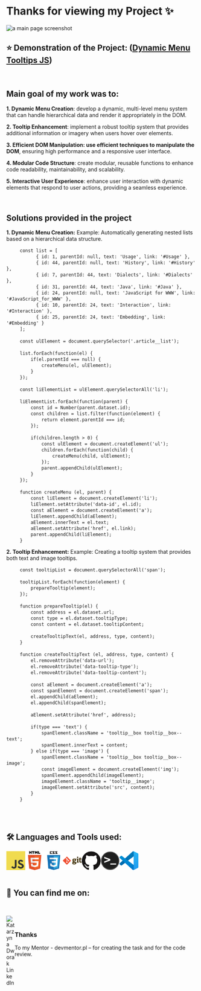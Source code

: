 # Thanks for viewing my Project ✨

![ a main page screenshot](./images/assets/screen.png)
<br />

## :star: Demonstration of the Project: ([Dynamic Menu Tooltips JS](https://katarzynadworak.github.io/dynamic-menu-tooltips-js/))
<br />

## Main goal of my work was to:

**1. Dynamic Menu Creation**: develop a dynamic, multi-level menu system that can handle hierarchical data and render it appropriately in the DOM.

**2. Tooltip Enhancement**: implement a robust tooltip system that provides additional information or imagery when users hover over elements. 

**3. Efficient DOM Manipulation: use efficient techniques to manipulate the DOM**, ensuring high performance and a responsive user interface.

**4. Modular Code Structure**: create modular, reusable functions to enhance code readability, maintainability, and scalability.

**5. Interactive User Experience**: enhance user interaction with dynamic elements that respond to user actions, providing a seamless experience.

<br />

## Solutions provided in the project
**1. Dynamic Menu Creation:**
Example: Automatically generating nested lists based on a hierarchical data structure.

         const list = [
               { id: 1, parentId: null, text: 'Usage', link: '#Usage' },
               { id: 44, parentId: null, text: 'History', link: '#History' },
               { id: 7, parentId: 44, text: 'Dialects', link: '#Dialects' },
               { id: 31, parentId: 44, text: 'Java', link: '#Java' },
               { id: 24, parentId: null, text: 'JavaScript for WWW', link: '#JavaScript_for_WWW' },
               { id: 10, parentId: 24, text: 'Interaction', link: '#Interaction' },
               { id: 25, parentId: 24, text: 'Embedding', link: '#Embedding' }
         ];
         
         const ulElement = document.querySelector('.article__list');
         
         list.forEach(function(el) {
             if(el.parentId === null) {
                 createMenu(el, ulElement);
             }
         });
         
         const liElementList = ulElement.querySelectorAll('li');
         
         liElementList.forEach(function(parent) {
             const id = Number(parent.dataset.id);
             const children = list.filter(function(element) {
                 return element.parentId === id;
             });
         
             if(children.length > 0) {
                 const ulElement = document.createElement('ul');
                 children.forEach(function(child) {
                     createMenu(child, ulElement);
                 });
                 parent.appendChild(ulElement);
             }
         });
         
         function createMenu (el, parent) {
             const liElement = document.createElement('li');
             liElement.setAttribute('data-id', el.id);
             const aElement = document.createElement('a');
             liElement.appendChild(aElement);
             aElement.innerText = el.text;
             aElement.setAttribute('href', el.link);
             parent.appendChild(liElement);
         }
**2. Tooltip Enhancement:**
Example: Creating a tooltip system that provides both text and image tooltips.

         const tooltipList = document.querySelectorAll('span');
         
         tooltipList.forEach(function(element) {
             prepareTooltip(element);
         });
         
         function prepareTooltip(el) {
             const address = el.dataset.url;
             const type = el.dataset.tooltipType;
             const content = el.dataset.tooltipContent;
         
             createTooltipText(el, address, type, content);
         }
         
         function createTooltipText (el, address, type, content) {
             el.removeAttribute('data-url');
             el.removeAttribute('data-tooltip-type');
             el.removeAttribute('data-tooltip-content');
         
             const aElement = document.createElement('a');
             const spanElement = document.createElement('span');
             el.appendChild(aElement);
             el.appendChild(spanElement);
             
             aElement.setAttribute('href', address);
         
             if(type === 'text') {
                 spanElement.className = 'tooltip__box tooltip__box--text';
                 spanElement.innerText = content;
             } else if(type === 'image') {
                 spanElement.className = 'tooltip__box tooltip__box--image';
                 const imageElement = document.createElement('img');
                 spanElement.appendChild(imageElement);
                 imageElement.className = 'tooltip__image';
                 imageElement.setAttribute('src', content);
             }
         }
<br />
<br />

## 🛠️ Languages and Tools used: 

<img align="left" alt="JavaScript" width="50px" src="https://raw.githubusercontent.com/github/explore/379d8d145b878a5b7a1c2a5b5800b1d82d5c8c8f/topics/javascript/javascript.png" />

<img align="left" alt="HTML5" width="50px" src="https://raw.githubusercontent.com/github/explore/80688e429a7d4ef2fca1e82350fe8e3517d3494d/topics/html/html.png" />

<img align="left" alt="CSS3" width="50px" src="https://raw.githubusercontent.com/github/explore/80688e429a7d4ef2fca1e82350fe8e3517d3494d/topics/css/css.png" />

<img align="left" alt="Git" width="50px" src="https://raw.githubusercontent.com/github/explore/80688e429a7d4ef2fca1e82350fe8e3517d3494d/topics/git/git.png" />

<img align="left" alt="GitHub" width="50px" src="https://raw.githubusercontent.com/github/explore/78df643247d429f6cc873026c0622819ad797942/topics/github/github.png" />

<img align="left" alt="Terminal" width="50px" src="https://raw.githubusercontent.com/github/explore/80688e429a7d4ef2fca1e82350fe8e3517d3494d/topics/terminal/terminal.png" />

<img align="left" alt="Visual Studio Code" width="50px" src="https://raw.githubusercontent.com/github/explore/80688e429a7d4ef2fca1e82350fe8e3517d3494d/topics/visual-studio-code/visual-studio-code.png" />

<br />
<br />
<br />
<br />

## :blue_heart:  You can find me on:
<br/>

[<img align="left" alt="Katarzyna Dworak LinkedIn" width="22px" src="https://cdn.jsdelivr.net/npm/simple-icons@v3/icons/linkedin.svg" />](https://www.linkedin.com/in/katarzynadworakk/)

 
<br />

### Thanks
To my Mentor - devmentor.pl – for creating the task and for the code review.
